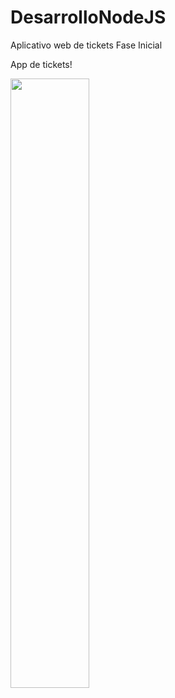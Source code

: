 # DesarrolloNodeJS
Aplicativo web de tickets Fase Inicial

App de tickets!

<img src="https://user-images.githubusercontent.com/90102225/190935060-a14f56dc-686c-4b84-8320-a669a5d3c021.png" width=50%>
